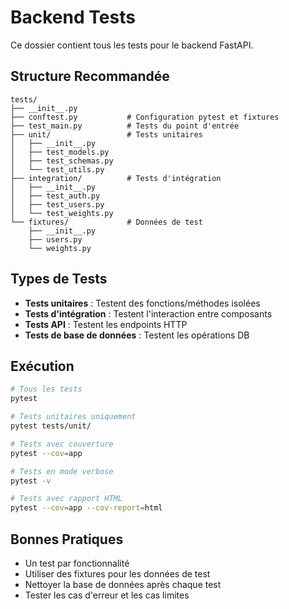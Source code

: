 # Backend Tests

Ce dossier contient tous les tests pour le backend FastAPI.

## Structure Recommandée

```
tests/
├── __init__.py
├── conftest.py           # Configuration pytest et fixtures
├── test_main.py          # Tests du point d'entrée
├── unit/                 # Tests unitaires
│   ├── __init__.py
│   ├── test_models.py
│   ├── test_schemas.py
│   └── test_utils.py
├── integration/          # Tests d'intégration
│   ├── __init__.py
│   ├── test_auth.py
│   ├── test_users.py
│   └── test_weights.py
└── fixtures/             # Données de test
    ├── __init__.py
    ├── users.py
    └── weights.py
```

## Types de Tests

- **Tests unitaires** : Testent des fonctions/méthodes isolées
- **Tests d'intégration** : Testent l'interaction entre composants
- **Tests API** : Testent les endpoints HTTP
- **Tests de base de données** : Testent les opérations DB

## Exécution

```bash
# Tous les tests
pytest

# Tests unitaires uniquement
pytest tests/unit/

# Tests avec couverture
pytest --cov=app

# Tests en mode verbose
pytest -v

# Tests avec rapport HTML
pytest --cov=app --cov-report=html
```

## Bonnes Pratiques

- Un test par fonctionnalité
- Utiliser des fixtures pour les données de test
- Nettoyer la base de données après chaque test
- Tester les cas d'erreur et les cas limites
